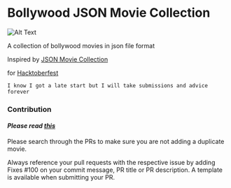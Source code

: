 # Bollywood JSON Movie Collection

![Alt Text](https://media.giphy.com/media/xT1R9CN4sBynmMsFKo/giphy.gif)



A collection of bollywood movies in json file format

Inspired by [JSON Movie Collection](https://github.com/jsonmc/jsonmc/blob/master/readme.markdown)

for [Hacktoberfest](https://hacktoberfest.digitalocean.com/)

``` I know I got a late start but I will take submissions and advice forever ``` 


### Contribution

#### *Please read [this](./contributing.md)*

Please search through the PRs to make sure you are not adding a duplicate movie.

Always reference your pull requests with the respective issue by adding Fixes #100 on your commit message, PR title or PR description. A template is available when submitting your PR.

